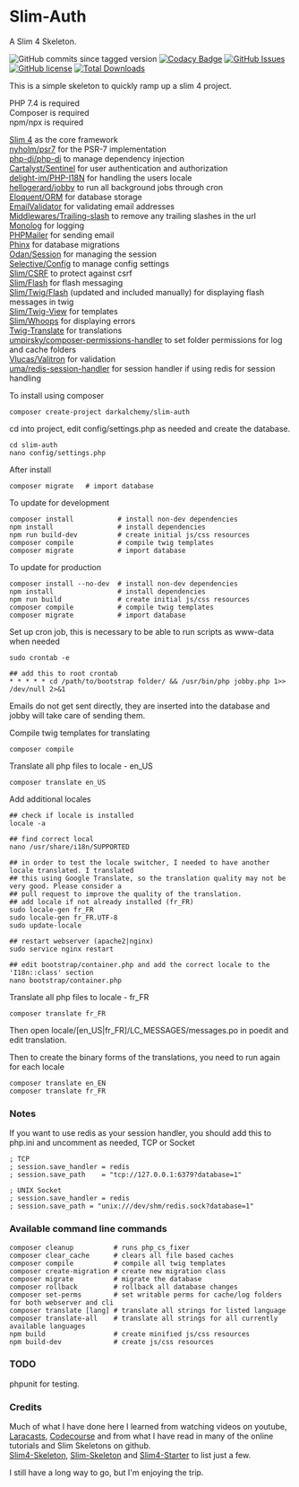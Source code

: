 # Slim-Auth
A Slim 4 Skeleton.

![GitHub commits since tagged version](https://img.shields.io/github/commits-since/darkalchemy/Slim-Auth/0.3.20)
[![Codacy Badge](https://api.codacy.com/project/badge/Grade/6a60839ff8004b51afc186abf4d948ef)](https://app.codacy.com/manual/darkalchemy/Slim-Auth?utm_source=github.com&utm_medium=referral&utm_content=darkalchemy/Slim-Auth&utm_campaign=Badge_Grade_Dashboard)
[![GitHub Issues](https://img.shields.io/github/issues/darkalchemy/Slim-Auth)](https://github.com/darkalchemy/Slim-Auth/issues)
[![GitHub license](https://img.shields.io/github/license/darkalchemy/Slim-Auth.svg)](https://github.com/darkalchemy/Slim-Auth/blob/master/LICENSE)
[![Total Downloads](https://img.shields.io/packagist/dt/darkalchemy/Slim-Auth.svg)](https://packagist.org/packages/darlachemy/slim-auth)

This is a simple skeleton to quickly ramp up a slim 4 project.  

PHP 7.4 is required  
Composer is required  
npm/npx is required  

[Slim 4](https://github.com/slimphp/Slim) as the core framework  
[nyholm/psr7](https://github.com/Nyholm/psr7) for the PSR-7 implementation  
[php-di/php-di](http://php-di.org/) to manage dependency injection    
[Cartalyst/Sentinel](https://cartalyst.com/manual/sentinel/3.) for user authentication and authorization  
[delight-im/PHP-I18N](https://github.com/delight-im/PHP-I18N) for handling the users locale      
[hellogerard/jobby](https://github.com/jobbyphp/jobby) to run all background jobs through cron  
[Eloquent/ORM](https://github.com/illuminate/database) for database storage  
[EmailValidator](https://github.com/egulias/EmailValidator/tree/master) for validating email addresses    
[Middlewares/Trailing-slash](https://github.com/middlewares/trailing-slash) to remove any trailing slashes in the url  
[Monolog](https://github.com/Seldaek/monolog) for logging  
[PHPMailer](https://github.com/PHPMailer/PHPMailer) for sending email  
[Phinx](https://phinx.org/) for database migrations  
[Odan/Session](https://github.com/odan/session) for managing the session    
[Selective/Config](https://github.com/selective-php/config) to manage config settings  
[Slim/CSRF](https://github.com/slimphp/Slim-Csrf) to protect against csrf  
[Slim/Flash](https://github.com/slimphp/Slim-Flash) for flash messaging  
[Slim/Twig/Flash](https://github.com/kanellov/slim-twig-flash) (updated and included manually) for displaying flash messages in twig  
[Slim/Twig-View](https://github.com/slimphp/Twig-View) for templates  
[Slim/Whoops](https://github.com/zeuxisoo/php-slim-whoops) for displaying errors  
[Twig-Translate](https://github.com/darkalchemy/Twig-Translate) for translations  
[umpirsky/composer-permissions-handler](https://github.com/umpirsky/PermissionsHandler) to set folder permissions for log and cache folders  
[Vlucas/Valitron](https://github.com/vlucas/valitron) for validation  
[uma/redis-session-handler](https://github.com/1ma/RedisSessionHandler) for session handler if using redis for session handling  

To install using composer
```text
composer create-project darkalchemy/slim-auth
```

cd into project, edit config/settings.php as needed and create the database.
```text
cd slim-auth
nano config/settings.php
```

After install
```text
composer migrate   # import database
```

To update for development
```text
composer install           # install non-dev dependencies
npm install                # install dependencies
npm run build-dev          # create initial js/css resources
composer compile           # compile twig templates
composer migrate           # import database
```

To update for production
```text
composer install --no-dev  # install non-dev dependencies
npm install                # install dependencies
npm run build              # create initial js/css resources
composer compile           # compile twig templates
composer migrate           # import database
```

Set up cron job, this is necessary to be able to run scripts as www-data when needed
```text
sudo crontab -e

## add this to root crontab
* * * * * cd /path/to/bootstrap folder/ && /usr/bin/php jobby.php 1>> /dev/null 2>&1
```

Emails do not get sent directly, they are inserted into the database and jobby will take care of sending them.

Compile twig templates for translating
```text
composer compile
```

Translate all php files to locale - en_US
```text
composer translate en_US
```

Add additional locales
```text
## check if locale is installed
locale -a

## find correct local
nano /usr/share/i18n/SUPPORTED

## in order to test the locale switcher, I needed to have another locale translated. I translated 
## this using Google Translate, so the translation quality may not be very good. Please consider a 
## pull request to improve the quality of the translation.
## add locale if not already installed (fr_FR)
sudo locale-gen fr_FR
sudo locale-gen fr_FR.UTF-8
sudo update-locale

## restart webserver (apache2|nginx)
sudo service nginx restart

## edit bootstrap/container.php and add the correct locale to the 'I18n::class' section
nano bootstrap/container.php
```

Translate all php files to locale - fr_FR
```text
composer translate fr_FR
```
Then open locale/[en_US|fr_FR]/LC_MESSAGES/messages.po in poedit and edit translation.  

Then to create the binary forms of the translations, you need to run again for each locale
```text
composer translate en_EN
composer translate fr_FR
```

### Notes
If you want to use redis as your session handler, you should add this to php.ini and uncomment as needed, TCP or Socket
```text
; TCP
; session.save_handler = redis
; session.save_path    = "tcp://127.0.0.1:6379?database=1"

; UNIX Socket
; session.save_handler = redis
; session.save_path = "unix:///dev/shm/redis.sock?database=1"
```

### Available command line commands
```text
composer cleanup          # runs php_cs_fixer 
composer clear_cache      # clears all file based caches
composer compile          # compile all twig templates
composer create-migration # create new migration class
composer migrate          # migrate the database
composer rollback         # rollback all database changes
composer set-perms        # set writable perms for cache/log folders for both webserver and cli 
composer translate [lang] # translate all strings for listed language
composer translate-all    # translate all strings for all currently available languages
npm build                 # create minified js/css resources
npm build-dev             # create js/css resources
```

### TODO    
phpunit for testing.

### Credits  
Much of what I have done here I learned from watching videos on youtube, [Laracasts](https://laracasts.com/), [Codecourse](https://codecourse.com) and from what I have read in many of the online tutorials and Slim Skeletons on github.  
[Slim4-Skeleton](https://github.com/odan/slim4-skeleton), [Slim-Skeleton](https://github.com/slimphp/Slim-Skeleton) and [Slim4-Starter](https://github.com/akrabat/slim4-starter) to list just a few.  

I still have a long way to go, but I'm enjoying the trip.  
